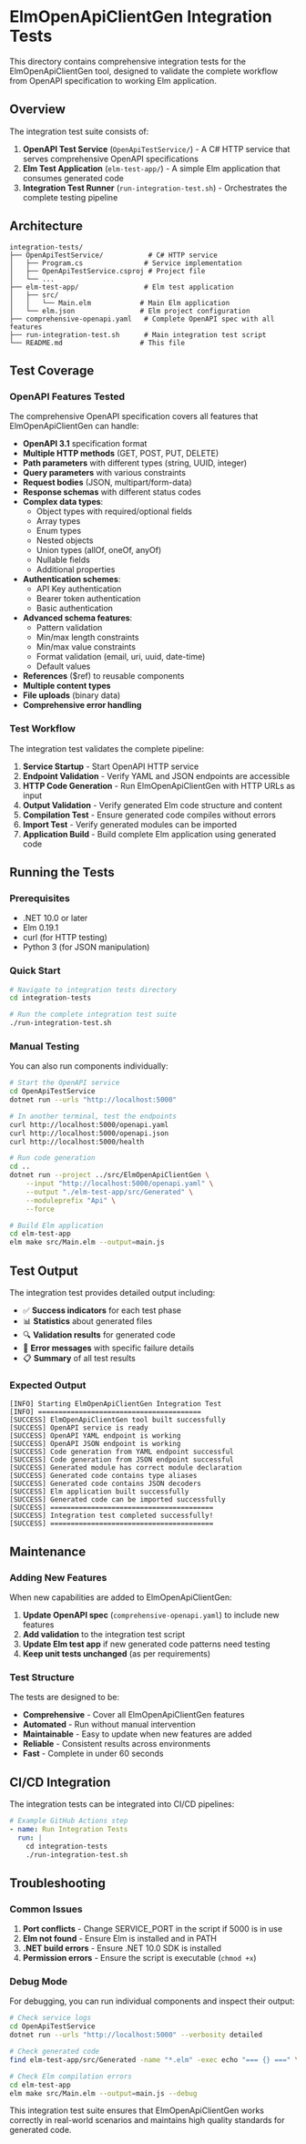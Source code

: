# ElmOpenApiClientGen Integration Tests

This directory contains comprehensive integration tests for the ElmOpenApiClientGen tool, designed to validate the complete workflow from OpenAPI specification to working Elm application.

## Overview

The integration test suite consists of:

1. **OpenAPI Test Service** (`OpenApiTestService/`) - A C# HTTP service that serves comprehensive OpenAPI specifications
2. **Elm Test Application** (`elm-test-app/`) - A simple Elm application that consumes generated code
3. **Integration Test Runner** (`run-integration-test.sh`) - Orchestrates the complete testing pipeline

## Architecture

```
integration-tests/
├── OpenApiTestService/           # C# HTTP service
│   ├── Program.cs               # Service implementation
│   ├── OpenApiTestService.csproj # Project file
│   └── ...
├── elm-test-app/                # Elm test application
│   ├── src/
│   │   └── Main.elm            # Main Elm application
│   └── elm.json                # Elm project configuration
├── comprehensive-openapi.yaml   # Complete OpenAPI spec with all features
├── run-integration-test.sh      # Main integration test script
└── README.md                   # This file
```

## Test Coverage

### OpenAPI Features Tested

The comprehensive OpenAPI specification covers all features that ElmOpenApiClientGen can handle:

- **OpenAPI 3.1** specification format
- **Multiple HTTP methods** (GET, POST, PUT, DELETE)
- **Path parameters** with different types (string, UUID, integer)
- **Query parameters** with various constraints
- **Request bodies** (JSON, multipart/form-data)
- **Response schemas** with different status codes
- **Complex data types**:
  - Object types with required/optional fields
  - Array types
  - Enum types
  - Nested objects
  - Union types (allOf, oneOf, anyOf)
  - Nullable fields
  - Additional properties
- **Authentication schemes**:
  - API Key authentication
  - Bearer token authentication
  - Basic authentication
- **Advanced schema features**:
  - Pattern validation
  - Min/max length constraints
  - Min/max value constraints
  - Format validation (email, uri, uuid, date-time)
  - Default values
- **References** ($ref) to reusable components
- **Multiple content types**
- **File uploads** (binary data)
- **Comprehensive error handling**

### Test Workflow

The integration test validates the complete pipeline:

1. **Service Startup** - Start OpenAPI HTTP service
2. **Endpoint Validation** - Verify YAML and JSON endpoints are accessible
3. **HTTP Code Generation** - Run ElmOpenApiClientGen with HTTP URLs as input
4. **Output Validation** - Verify generated Elm code structure and content
5. **Compilation Test** - Ensure generated code compiles without errors
6. **Import Test** - Verify generated modules can be imported
7. **Application Build** - Build complete Elm application using generated code

## Running the Tests

### Prerequisites

- .NET 10.0 or later
- Elm 0.19.1
- curl (for HTTP testing)
- Python 3 (for JSON manipulation)

### Quick Start

```bash
# Navigate to integration tests directory
cd integration-tests

# Run the complete integration test suite
./run-integration-test.sh
```

### Manual Testing

You can also run components individually:

```bash
# Start the OpenAPI service
cd OpenApiTestService
dotnet run --urls "http://localhost:5000"

# In another terminal, test the endpoints
curl http://localhost:5000/openapi.yaml
curl http://localhost:5000/openapi.json
curl http://localhost:5000/health

# Run code generation
cd ..
dotnet run --project ../src/ElmOpenApiClientGen \
    --input "http://localhost:5000/openapi.yaml" \
    --output "./elm-test-app/src/Generated" \
    --moduleprefix "Api" \
    --force

# Build Elm application
cd elm-test-app
elm make src/Main.elm --output=main.js
```

## Test Output

The integration test provides detailed output including:

- ✅ **Success indicators** for each test phase
- 📊 **Statistics** about generated files
- 🔍 **Validation results** for generated code
- 🚨 **Error messages** with specific failure details
- 📋 **Summary** of all test results

### Expected Output

```
[INFO] Starting ElmOpenApiClientGen Integration Test
[INFO] ========================================
[SUCCESS] ElmOpenApiClientGen tool built successfully
[SUCCESS] OpenAPI service is ready
[SUCCESS] OpenAPI YAML endpoint is working
[SUCCESS] OpenAPI JSON endpoint is working
[SUCCESS] Code generation from YAML endpoint successful
[SUCCESS] Code generation from JSON endpoint successful
[SUCCESS] Generated module has correct module declaration
[SUCCESS] Generated code contains type aliases
[SUCCESS] Generated code contains JSON decoders
[SUCCESS] Elm application built successfully
[SUCCESS] Generated code can be imported successfully
[SUCCESS] ========================================
[SUCCESS] Integration test completed successfully!
[SUCCESS] ========================================
```

## Maintenance

### Adding New Features

When new capabilities are added to ElmOpenApiClientGen:

1. **Update OpenAPI spec** (`comprehensive-openapi.yaml`) to include new features
2. **Add validation** to the integration test script
3. **Update Elm test app** if new generated code patterns need testing
4. **Keep unit tests unchanged** (as per requirements)

### Test Structure

The tests are designed to be:

- **Comprehensive** - Cover all ElmOpenApiClientGen features
- **Automated** - Run without manual intervention
- **Maintainable** - Easy to update when new features are added
- **Reliable** - Consistent results across environments
- **Fast** - Complete in under 60 seconds

## CI/CD Integration

The integration tests can be integrated into CI/CD pipelines:

```yaml
# Example GitHub Actions step
- name: Run Integration Tests
  run: |
    cd integration-tests
    ./run-integration-test.sh
```

## Troubleshooting

### Common Issues

1. **Port conflicts** - Change SERVICE_PORT in the script if 5000 is in use
2. **Elm not found** - Ensure Elm is installed and in PATH
3. **.NET build errors** - Ensure .NET 10.0 SDK is installed
4. **Permission errors** - Ensure the script is executable (`chmod +x`)

### Debug Mode

For debugging, you can run individual components and inspect their output:

```bash
# Check service logs
cd OpenApiTestService
dotnet run --urls "http://localhost:5000" --verbosity detailed

# Check generated code
find elm-test-app/src/Generated -name "*.elm" -exec echo "=== {} ===" \; -exec cat {} \;

# Check Elm compilation errors
cd elm-test-app
elm make src/Main.elm --output=main.js --debug
```

This integration test suite ensures that ElmOpenApiClientGen works correctly in real-world scenarios and maintains high quality standards for generated code.